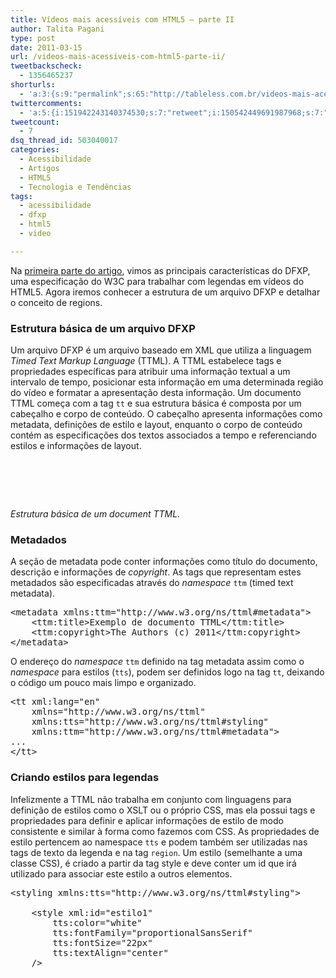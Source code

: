 ```yaml
---
title: Vídeos mais acessíveis com HTML5 – parte II
author: Talita Pagani
type: post
date: 2011-03-15
url: /videos-mais-acessiveis-com-html5-parte-ii/
tweetbackscheck:
  - 1356465237
shorturls:
  - 'a:3:{s:9:"permalink";s:65:"http://tableless.com.br/videos-mais-acessiveis-com-html5-parte-ii";s:7:"tinyurl";s:26:"http://tinyurl.com/3nrw2mx";s:4:"isgd";s:19:"http://is.gd/unBQ7d";}'
twittercomments:
  - 'a:5:{i:151942243140374530;s:7:"retweet";i:150542449691987968;s:7:"retweet";i:160346219917492224;s:7:"retweet";i:163643100189818880;s:7:"retweet";i:163638706673172480;s:7:"retweet";}'
tweetcount:
  - 7
dsq_thread_id: 503040017
categories:
  - Acessibilidade
  - Artigos
  - HTML5
  - Tecnologia e Tendências
tags:
  - acessibilidade
  - dfxp
  - html5
  - video

---
```

Na [primeira parte do artigo][1], vimos as principais características do DFXP, uma especificação do W3C para trabalhar com legendas em vídeos do HTML5. Agora iremos conhecer a estrutura de um arquivo DFXP e detalhar o conceito de regions.

### Estrutura básica de um arquivo DFXP

Um arquivo DFXP é um arquivo baseado em XML que utiliza a linguagem _Timed Text Markup Language_ (TTML). A TTML estabelece tags e propriedades específicas para atribuir uma informação textual a um intervalo de tempo, posicionar esta informação em uma determinada região do vídeo e formatar a apresentação desta informação. Um documento TTML começa com a tag `tt` e sua estrutura básica é composta por um cabeçalho e corpo de conteúdo. O cabeçalho apresenta informações como metadata, definições de estilo e layout, enquanto o corpo de conteúdo contém as especificações dos textos associados a tempo e referenciando estilos e informações de layout.

<pre lang="xml" class="1"><tt xml:lang="" xmlns="http://www.w3.org/ns/ttml">
	
	
</tt>
</pre>

_Estrutura básica de um document TTML._

### Metadados

A seção de metadata pode conter informações como título do documento, descrição e informações de _copyright_. As tags que representam estes metadados são especificadas através do _namespace_ `ttm` (timed text metadata).

<pre lang="xml" class="1">&lt;metadata xmlns:ttm="http://www.w3.org/ns/ttml#metadata">
	&lt;ttm:title>Exemplo de documento TTML&lt;/ttm:title>
	&lt;ttm:copyright>The Authors (c) 2011&lt;/ttm:copyright>
&lt;/metadata>
</pre>

O endereço do _namespace_ `ttm` definido na tag metadata assim como o _namespace_ para estilos (`tts`), podem ser definidos logo na tag `tt`, deixando o código um pouco mais limpo e organizado.

<pre lang="xml" class="1">&lt;tt xml:lang="en"
	xmlns="http://www.w3.org/ns/ttml"
	xmlns:tts="http://www.w3.org/ns/ttml#styling"
	xmlns:ttm="http://www.w3.org/ns/ttml#metadata">
...
&lt;/tt>
</pre>

### Criando estilos para legendas

Infelizmente a TTML não trabalha em conjunto com linguagens para definição de estilos como o XSLT ou o próprio CSS, mas ela possui tags e propriedades para definir e aplicar informações de estilo de modo consistente e similar à forma como fazemos com CSS. As propriedades de estilo pertencem ao namespace `tts` e podem também ser utilizadas nas tags de texto da legenda e na tag `region`. Um estilo (semelhante a uma classe CSS), é criado a partir da tag style e deve conter um id que irá utilizado para associar este estilo a outros elementos.

<pre lang="xml" class="1">&lt;styling xmlns:tts="http://www.w3.org/ns/ttml#styling">
	<!-- o estilo1 especifica o padrão para cor, fonte e alinhamento de texto -->
	&lt;style xml:id="estilo1"
		tts:color="white"
		tts:fontFamily="proportionalSansSerif"
		tts:fontSize="22px"
		tts:textAlign="center"
	/>
	

<!-- Estilo alternativo baseado no estilo1, ou seja, utilizando as mesmas propriedades mas mudando a cor para amarelo -->
	

<style xml:id="estilo2" style="estilo1" tts:color="yellow" />

<!-- Outro estilo baseado no estilo1, mas alterando o alinhamento do texto para a direita -->
	

<style xml:id="estilo1Direita" style="estilo1" tts:textAlign="end" />

<!-- Estilo baseado em estilo2 mas alterando o alinhamento do texto para a esquerda -->
	

<style xml:id="estilo2Esquerda" style="estilo2" tts:textAlign="start" />
&lt;/styling>
</pre>

As opções de alinhamento de texto são um pouco diferentes do convencional. Com exceção do center, o alinhamento à esquerda é definido como _start_ e à direita como _end_. Outras propriedades de formatação:

  * **tts:backgroundColor:** aceita valores hexadecimais, RGB e cores por nome
  * **tts:displayAlign:** aplicável somente à `region`, define o alinhamento do bloco de conteúdo de forma semelhante ao _float_ em CSS, porém tem como valores `before` (esquerda), `center`, `after` (direita)
  * **tts:extent:** aplicável somente à raiz do documento DFXP (`tt`) e à `region`, é utilizado para especificar largura e altura de uma region
  * **tts:fontStyle:** aceita valores como `italic<em> </em>`e `oblique`
  * **tts:fontWeight:** define o peso da fonte, aceita os valores ``Na [primeira parte do artigo][1], vimos as principais características do DFXP, uma especificação do W3C para trabalhar com legendas em vídeos do HTML5. Agora iremos conhecer a estrutura de um arquivo DFXP e detalhar o conceito de regions.

### Estrutura básica de um arquivo DFXP

Um arquivo DFXP é um arquivo baseado em XML que utiliza a linguagem _Timed Text Markup Language_ (TTML). A TTML estabelece tags e propriedades específicas para atribuir uma informação textual a um intervalo de tempo, posicionar esta informação em uma determinada região do vídeo e formatar a apresentação desta informação. Um documento TTML começa com a tag `tt` e sua estrutura básica é composta por um cabeçalho e corpo de conteúdo. O cabeçalho apresenta informações como metadata, definições de estilo e layout, enquanto o corpo de conteúdo contém as especificações dos textos associados a tempo e referenciando estilos e informações de layout.

<pre lang="xml" class="1"><tt xml:lang="" xmlns="http://www.w3.org/ns/ttml">
	
	
</tt>
</pre>

_Estrutura básica de um document TTML._

### Metadados

A seção de metadata pode conter informações como título do documento, descrição e informações de _copyright_. As tags que representam estes metadados são especificadas através do _namespace_ `ttm` (timed text metadata).

<pre lang="xml" class="1">&lt;metadata xmlns:ttm="http://www.w3.org/ns/ttml#metadata">
	&lt;ttm:title>Exemplo de documento TTML&lt;/ttm:title>
	&lt;ttm:copyright>The Authors (c) 2011&lt;/ttm:copyright>
&lt;/metadata>
</pre>

O endereço do _namespace_ `ttm` definido na tag metadata assim como o _namespace_ para estilos (`tts`), podem ser definidos logo na tag `tt`, deixando o código um pouco mais limpo e organizado.

<pre lang="xml" class="1">&lt;tt xml:lang="en"
	xmlns="http://www.w3.org/ns/ttml"
	xmlns:tts="http://www.w3.org/ns/ttml#styling"
	xmlns:ttm="http://www.w3.org/ns/ttml#metadata">
...
&lt;/tt>
</pre>

### Criando estilos para legendas

Infelizmente a TTML não trabalha em conjunto com linguagens para definição de estilos como o XSLT ou o próprio CSS, mas ela possui tags e propriedades para definir e aplicar informações de estilo de modo consistente e similar à forma como fazemos com CSS. As propriedades de estilo pertencem ao namespace `tts` e podem também ser utilizadas nas tags de texto da legenda e na tag `region`. Um estilo (semelhante a uma classe CSS), é criado a partir da tag style e deve conter um id que irá utilizado para associar este estilo a outros elementos.

<pre lang="xml" class="1">&lt;styling xmlns:tts="http://www.w3.org/ns/ttml#styling">
	<!-- o estilo1 especifica o padrão para cor, fonte e alinhamento de texto -->
	&lt;style xml:id="estilo1"
		tts:color="white"
		tts:fontFamily="proportionalSansSerif"
		tts:fontSize="22px"
		tts:textAlign="center"
	/>
	

<!-- Estilo alternativo baseado no estilo1, ou seja, utilizando as mesmas propriedades mas mudando a cor para amarelo -->
	

<style xml:id="estilo2" style="estilo1" tts:color="yellow" />

<!-- Outro estilo baseado no estilo1, mas alterando o alinhamento do texto para a direita -->
	

<style xml:id="estilo1Direita" style="estilo1" tts:textAlign="end" />

<!-- Estilo baseado em estilo2 mas alterando o alinhamento do texto para a esquerda -->
	

<style xml:id="estilo2Esquerda" style="estilo2" tts:textAlign="start" />
&lt;/styling>
</pre>

As opções de alinhamento de texto são um pouco diferentes do convencional. Com exceção do center, o alinhamento à esquerda é definido como _start_ e à direita como _end_. Outras propriedades de formatação:

  * **tts:backgroundColor:** aceita valores hexadecimais, RGB e cores por nome
  * **tts:displayAlign:** aplicável somente à `region`, define o alinhamento do bloco de conteúdo de forma semelhante ao _float_ em CSS, porém tem como valores `before` (esquerda), `center`, `after` (direita)
  * **tts:extent:** aplicável somente à raiz do documento DFXP (`tt`) e à `region`, é utilizado para especificar largura e altura de uma region
  * **tts:fontStyle:** aceita valores como `italic<em> </em>`e `oblique`
  * **tts:fontWeight:** define o peso da fonte, aceita os valores`` e `bold`
  * **tts:lineHeight:** altura da linha, aceita os valores normal ou uma altura especificada em uma unidade de medida
  * **tts:opacity:** aplicável somente à tag `region`, define transparência
  * **tts:origin:** especifica as coordenadas x e y de origem de uma `region`
  * **tts:overflow:** define o comportamento de uma `region` quando o conteúdo estoura o espaço disponível. Aceita os valores `visible` e `hidden`
  * **tts:padding:** espaçamento interno de uma `region`, aceita valores da mesma forma que a propriedade ```Na [primeira parte do artigo][1], vimos as principais características do DFXP, uma especificação do W3C para trabalhar com legendas em vídeos do HTML5. Agora iremos conhecer a estrutura de um arquivo DFXP e detalhar o conceito de regions.

### Estrutura básica de um arquivo DFXP

Um arquivo DFXP é um arquivo baseado em XML que utiliza a linguagem _Timed Text Markup Language_ (TTML). A TTML estabelece tags e propriedades específicas para atribuir uma informação textual a um intervalo de tempo, posicionar esta informação em uma determinada região do vídeo e formatar a apresentação desta informação. Um documento TTML começa com a tag `tt` e sua estrutura básica é composta por um cabeçalho e corpo de conteúdo. O cabeçalho apresenta informações como metadata, definições de estilo e layout, enquanto o corpo de conteúdo contém as especificações dos textos associados a tempo e referenciando estilos e informações de layout.

<pre lang="xml" class="1"><tt xml:lang="" xmlns="http://www.w3.org/ns/ttml">
	
	
</tt>
</pre>

_Estrutura básica de um document TTML._

### Metadados

A seção de metadata pode conter informações como título do documento, descrição e informações de _copyright_. As tags que representam estes metadados são especificadas através do _namespace_ `ttm` (timed text metadata).

<pre lang="xml" class="1">&lt;metadata xmlns:ttm="http://www.w3.org/ns/ttml#metadata">
	&lt;ttm:title>Exemplo de documento TTML&lt;/ttm:title>
	&lt;ttm:copyright>The Authors (c) 2011&lt;/ttm:copyright>
&lt;/metadata>
</pre>

O endereço do _namespace_ `ttm` definido na tag metadata assim como o _namespace_ para estilos (`tts`), podem ser definidos logo na tag `tt`, deixando o código um pouco mais limpo e organizado.

<pre lang="xml" class="1">&lt;tt xml:lang="en"
	xmlns="http://www.w3.org/ns/ttml"
	xmlns:tts="http://www.w3.org/ns/ttml#styling"
	xmlns:ttm="http://www.w3.org/ns/ttml#metadata">
...
&lt;/tt>
</pre>

### Criando estilos para legendas

Infelizmente a TTML não trabalha em conjunto com linguagens para definição de estilos como o XSLT ou o próprio CSS, mas ela possui tags e propriedades para definir e aplicar informações de estilo de modo consistente e similar à forma como fazemos com CSS. As propriedades de estilo pertencem ao namespace `tts` e podem também ser utilizadas nas tags de texto da legenda e na tag `region`. Um estilo (semelhante a uma classe CSS), é criado a partir da tag style e deve conter um id que irá utilizado para associar este estilo a outros elementos.

<pre lang="xml" class="1">&lt;styling xmlns:tts="http://www.w3.org/ns/ttml#styling">
	<!-- o estilo1 especifica o padrão para cor, fonte e alinhamento de texto -->
	&lt;style xml:id="estilo1"
		tts:color="white"
		tts:fontFamily="proportionalSansSerif"
		tts:fontSize="22px"
		tts:textAlign="center"
	/>
	

<!-- Estilo alternativo baseado no estilo1, ou seja, utilizando as mesmas propriedades mas mudando a cor para amarelo -->
	

<style xml:id="estilo2" style="estilo1" tts:color="yellow" />

<!-- Outro estilo baseado no estilo1, mas alterando o alinhamento do texto para a direita -->
	

<style xml:id="estilo1Direita" style="estilo1" tts:textAlign="end" />

<!-- Estilo baseado em estilo2 mas alterando o alinhamento do texto para a esquerda -->
	

<style xml:id="estilo2Esquerda" style="estilo2" tts:textAlign="start" />
&lt;/styling>
</pre>

As opções de alinhamento de texto são um pouco diferentes do convencional. Com exceção do center, o alinhamento à esquerda é definido como _start_ e à direita como _end_. Outras propriedades de formatação:

  * **tts:backgroundColor:** aceita valores hexadecimais, RGB e cores por nome
  * **tts:displayAlign:** aplicável somente à `region`, define o alinhamento do bloco de conteúdo de forma semelhante ao _float_ em CSS, porém tem como valores `before` (esquerda), `center`, `after` (direita)
  * **tts:extent:** aplicável somente à raiz do documento DFXP (`tt`) e à `region`, é utilizado para especificar largura e altura de uma region
  * **tts:fontStyle:** aceita valores como `italic<em> </em>`e `oblique`
  * **tts:fontWeight:** define o peso da fonte, aceita os valores ``Na [primeira parte do artigo][1], vimos as principais características do DFXP, uma especificação do W3C para trabalhar com legendas em vídeos do HTML5. Agora iremos conhecer a estrutura de um arquivo DFXP e detalhar o conceito de regions.

### Estrutura básica de um arquivo DFXP

Um arquivo DFXP é um arquivo baseado em XML que utiliza a linguagem _Timed Text Markup Language_ (TTML). A TTML estabelece tags e propriedades específicas para atribuir uma informação textual a um intervalo de tempo, posicionar esta informação em uma determinada região do vídeo e formatar a apresentação desta informação. Um documento TTML começa com a tag `tt` e sua estrutura básica é composta por um cabeçalho e corpo de conteúdo. O cabeçalho apresenta informações como metadata, definições de estilo e layout, enquanto o corpo de conteúdo contém as especificações dos textos associados a tempo e referenciando estilos e informações de layout.

<pre lang="xml" class="1"><tt xml:lang="" xmlns="http://www.w3.org/ns/ttml">
	
	
</tt>
</pre>

_Estrutura básica de um document TTML._

### Metadados

A seção de metadata pode conter informações como título do documento, descrição e informações de _copyright_. As tags que representam estes metadados são especificadas através do _namespace_ `ttm` (timed text metadata).

<pre lang="xml" class="1">&lt;metadata xmlns:ttm="http://www.w3.org/ns/ttml#metadata">
	&lt;ttm:title>Exemplo de documento TTML&lt;/ttm:title>
	&lt;ttm:copyright>The Authors (c) 2011&lt;/ttm:copyright>
&lt;/metadata>
</pre>

O endereço do _namespace_ `ttm` definido na tag metadata assim como o _namespace_ para estilos (`tts`), podem ser definidos logo na tag `tt`, deixando o código um pouco mais limpo e organizado.

<pre lang="xml" class="1">&lt;tt xml:lang="en"
	xmlns="http://www.w3.org/ns/ttml"
	xmlns:tts="http://www.w3.org/ns/ttml#styling"
	xmlns:ttm="http://www.w3.org/ns/ttml#metadata">
...
&lt;/tt>
</pre>

### Criando estilos para legendas

Infelizmente a TTML não trabalha em conjunto com linguagens para definição de estilos como o XSLT ou o próprio CSS, mas ela possui tags e propriedades para definir e aplicar informações de estilo de modo consistente e similar à forma como fazemos com CSS. As propriedades de estilo pertencem ao namespace `tts` e podem também ser utilizadas nas tags de texto da legenda e na tag `region`. Um estilo (semelhante a uma classe CSS), é criado a partir da tag style e deve conter um id que irá utilizado para associar este estilo a outros elementos.

<pre lang="xml" class="1">&lt;styling xmlns:tts="http://www.w3.org/ns/ttml#styling">
	<!-- o estilo1 especifica o padrão para cor, fonte e alinhamento de texto -->
	&lt;style xml:id="estilo1"
		tts:color="white"
		tts:fontFamily="proportionalSansSerif"
		tts:fontSize="22px"
		tts:textAlign="center"
	/>
	

<!-- Estilo alternativo baseado no estilo1, ou seja, utilizando as mesmas propriedades mas mudando a cor para amarelo -->
	

<style xml:id="estilo2" style="estilo1" tts:color="yellow" />

<!-- Outro estilo baseado no estilo1, mas alterando o alinhamento do texto para a direita -->
	

<style xml:id="estilo1Direita" style="estilo1" tts:textAlign="end" />

<!-- Estilo baseado em estilo2 mas alterando o alinhamento do texto para a esquerda -->
	

<style xml:id="estilo2Esquerda" style="estilo2" tts:textAlign="start" />
&lt;/styling>
</pre>

As opções de alinhamento de texto são um pouco diferentes do convencional. Com exceção do center, o alinhamento à esquerda é definido como _start_ e à direita como _end_. Outras propriedades de formatação:

  * **tts:backgroundColor:** aceita valores hexadecimais, RGB e cores por nome
  * **tts:displayAlign:** aplicável somente à `region`, define o alinhamento do bloco de conteúdo de forma semelhante ao _float_ em CSS, porém tem como valores `before` (esquerda), `center`, `after` (direita)
  * **tts:extent:** aplicável somente à raiz do documento DFXP (`tt`) e à `region`, é utilizado para especificar largura e altura de uma region
  * **tts:fontStyle:** aceita valores como `italic<em> </em>`e `oblique`
  * **tts:fontWeight:** define o peso da fonte, aceita os valores`` e `bold`
  * **tts:lineHeight:** altura da linha, aceita os valores normal ou uma altura especificada em uma unidade de medida
  * **tts:opacity:** aplicável somente à tag `region`, define transparência
  * **tts:origin:** especifica as coordenadas x e y de origem de uma `region`
  * **tts:overflow:** define o comportamento de uma `region` quando o conteúdo estoura o espaço disponível. Aceita os valores `visible` e `hidden`
  * **tts:padding:** espaçamento interno de uma `region`, aceita valores da mesma forma que a propriedade``` do CSS
  * **tts:showBackground:** define quando o plano de fundo de uma ````Na [primeira parte do artigo][1], vimos as principais características do DFXP, uma especificação do W3C para trabalhar com legendas em vídeos do HTML5. Agora iremos conhecer a estrutura de um arquivo DFXP e detalhar o conceito de regions.

### Estrutura básica de um arquivo DFXP

Um arquivo DFXP é um arquivo baseado em XML que utiliza a linguagem _Timed Text Markup Language_ (TTML). A TTML estabelece tags e propriedades específicas para atribuir uma informação textual a um intervalo de tempo, posicionar esta informação em uma determinada região do vídeo e formatar a apresentação desta informação. Um documento TTML começa com a tag `tt` e sua estrutura básica é composta por um cabeçalho e corpo de conteúdo. O cabeçalho apresenta informações como metadata, definições de estilo e layout, enquanto o corpo de conteúdo contém as especificações dos textos associados a tempo e referenciando estilos e informações de layout.

<pre lang="xml" class="1"><tt xml:lang="" xmlns="http://www.w3.org/ns/ttml">
	
	
</tt>
</pre>

_Estrutura básica de um document TTML._

### Metadados

A seção de metadata pode conter informações como título do documento, descrição e informações de _copyright_. As tags que representam estes metadados são especificadas através do _namespace_ `ttm` (timed text metadata).

<pre lang="xml" class="1">&lt;metadata xmlns:ttm="http://www.w3.org/ns/ttml#metadata">
	&lt;ttm:title>Exemplo de documento TTML&lt;/ttm:title>
	&lt;ttm:copyright>The Authors (c) 2011&lt;/ttm:copyright>
&lt;/metadata>
</pre>

O endereço do _namespace_ `ttm` definido na tag metadata assim como o _namespace_ para estilos (`tts`), podem ser definidos logo na tag `tt`, deixando o código um pouco mais limpo e organizado.

<pre lang="xml" class="1">&lt;tt xml:lang="en"
	xmlns="http://www.w3.org/ns/ttml"
	xmlns:tts="http://www.w3.org/ns/ttml#styling"
	xmlns:ttm="http://www.w3.org/ns/ttml#metadata">
...
&lt;/tt>
</pre>

### Criando estilos para legendas

Infelizmente a TTML não trabalha em conjunto com linguagens para definição de estilos como o XSLT ou o próprio CSS, mas ela possui tags e propriedades para definir e aplicar informações de estilo de modo consistente e similar à forma como fazemos com CSS. As propriedades de estilo pertencem ao namespace `tts` e podem também ser utilizadas nas tags de texto da legenda e na tag `region`. Um estilo (semelhante a uma classe CSS), é criado a partir da tag style e deve conter um id que irá utilizado para associar este estilo a outros elementos.

<pre lang="xml" class="1">&lt;styling xmlns:tts="http://www.w3.org/ns/ttml#styling">
	<!-- o estilo1 especifica o padrão para cor, fonte e alinhamento de texto -->
	&lt;style xml:id="estilo1"
		tts:color="white"
		tts:fontFamily="proportionalSansSerif"
		tts:fontSize="22px"
		tts:textAlign="center"
	/>
	

<!-- Estilo alternativo baseado no estilo1, ou seja, utilizando as mesmas propriedades mas mudando a cor para amarelo -->
	

<style xml:id="estilo2" style="estilo1" tts:color="yellow" />

<!-- Outro estilo baseado no estilo1, mas alterando o alinhamento do texto para a direita -->
	

<style xml:id="estilo1Direita" style="estilo1" tts:textAlign="end" />

<!-- Estilo baseado em estilo2 mas alterando o alinhamento do texto para a esquerda -->
	

<style xml:id="estilo2Esquerda" style="estilo2" tts:textAlign="start" />
&lt;/styling>
</pre>

As opções de alinhamento de texto são um pouco diferentes do convencional. Com exceção do center, o alinhamento à esquerda é definido como _start_ e à direita como _end_. Outras propriedades de formatação:

  * **tts:backgroundColor:** aceita valores hexadecimais, RGB e cores por nome
  * **tts:displayAlign:** aplicável somente à `region`, define o alinhamento do bloco de conteúdo de forma semelhante ao _float_ em CSS, porém tem como valores `before` (esquerda), `center`, `after` (direita)
  * **tts:extent:** aplicável somente à raiz do documento DFXP (`tt`) e à `region`, é utilizado para especificar largura e altura de uma region
  * **tts:fontStyle:** aceita valores como `italic<em> </em>`e `oblique`
  * **tts:fontWeight:** define o peso da fonte, aceita os valores ``Na [primeira parte do artigo][1], vimos as principais características do DFXP, uma especificação do W3C para trabalhar com legendas em vídeos do HTML5. Agora iremos conhecer a estrutura de um arquivo DFXP e detalhar o conceito de regions.

### Estrutura básica de um arquivo DFXP

Um arquivo DFXP é um arquivo baseado em XML que utiliza a linguagem _Timed Text Markup Language_ (TTML). A TTML estabelece tags e propriedades específicas para atribuir uma informação textual a um intervalo de tempo, posicionar esta informação em uma determinada região do vídeo e formatar a apresentação desta informação. Um documento TTML começa com a tag `tt` e sua estrutura básica é composta por um cabeçalho e corpo de conteúdo. O cabeçalho apresenta informações como metadata, definições de estilo e layout, enquanto o corpo de conteúdo contém as especificações dos textos associados a tempo e referenciando estilos e informações de layout.

<pre lang="xml" class="1"><tt xml:lang="" xmlns="http://www.w3.org/ns/ttml">
	
	
</tt>
</pre>

_Estrutura básica de um document TTML._

### Metadados

A seção de metadata pode conter informações como título do documento, descrição e informações de _copyright_. As tags que representam estes metadados são especificadas através do _namespace_ `ttm` (timed text metadata).

<pre lang="xml" class="1">&lt;metadata xmlns:ttm="http://www.w3.org/ns/ttml#metadata">
	&lt;ttm:title>Exemplo de documento TTML&lt;/ttm:title>
	&lt;ttm:copyright>The Authors (c) 2011&lt;/ttm:copyright>
&lt;/metadata>
</pre>

O endereço do _namespace_ `ttm` definido na tag metadata assim como o _namespace_ para estilos (`tts`), podem ser definidos logo na tag `tt`, deixando o código um pouco mais limpo e organizado.

<pre lang="xml" class="1">&lt;tt xml:lang="en"
	xmlns="http://www.w3.org/ns/ttml"
	xmlns:tts="http://www.w3.org/ns/ttml#styling"
	xmlns:ttm="http://www.w3.org/ns/ttml#metadata">
...
&lt;/tt>
</pre>

### Criando estilos para legendas

Infelizmente a TTML não trabalha em conjunto com linguagens para definição de estilos como o XSLT ou o próprio CSS, mas ela possui tags e propriedades para definir e aplicar informações de estilo de modo consistente e similar à forma como fazemos com CSS. As propriedades de estilo pertencem ao namespace `tts` e podem também ser utilizadas nas tags de texto da legenda e na tag `region`. Um estilo (semelhante a uma classe CSS), é criado a partir da tag style e deve conter um id que irá utilizado para associar este estilo a outros elementos.

<pre lang="xml" class="1">&lt;styling xmlns:tts="http://www.w3.org/ns/ttml#styling">
	<!-- o estilo1 especifica o padrão para cor, fonte e alinhamento de texto -->
	&lt;style xml:id="estilo1"
		tts:color="white"
		tts:fontFamily="proportionalSansSerif"
		tts:fontSize="22px"
		tts:textAlign="center"
	/>
	

<!-- Estilo alternativo baseado no estilo1, ou seja, utilizando as mesmas propriedades mas mudando a cor para amarelo -->
	

<style xml:id="estilo2" style="estilo1" tts:color="yellow" />

<!-- Outro estilo baseado no estilo1, mas alterando o alinhamento do texto para a direita -->
	

<style xml:id="estilo1Direita" style="estilo1" tts:textAlign="end" />

<!-- Estilo baseado em estilo2 mas alterando o alinhamento do texto para a esquerda -->
	

<style xml:id="estilo2Esquerda" style="estilo2" tts:textAlign="start" />
&lt;/styling>
</pre>

As opções de alinhamento de texto são um pouco diferentes do convencional. Com exceção do center, o alinhamento à esquerda é definido como _start_ e à direita como _end_. Outras propriedades de formatação:

  * **tts:backgroundColor:** aceita valores hexadecimais, RGB e cores por nome
  * **tts:displayAlign:** aplicável somente à `region`, define o alinhamento do bloco de conteúdo de forma semelhante ao _float_ em CSS, porém tem como valores `before` (esquerda), `center`, `after` (direita)
  * **tts:extent:** aplicável somente à raiz do documento DFXP (`tt`) e à `region`, é utilizado para especificar largura e altura de uma region
  * **tts:fontStyle:** aceita valores como `italic<em> </em>`e `oblique`
  * **tts:fontWeight:** define o peso da fonte, aceita os valores`` e `bold`
  * **tts:lineHeight:** altura da linha, aceita os valores normal ou uma altura especificada em uma unidade de medida
  * **tts:opacity:** aplicável somente à tag `region`, define transparência
  * **tts:origin:** especifica as coordenadas x e y de origem de uma `region`
  * **tts:overflow:** define o comportamento de uma `region` quando o conteúdo estoura o espaço disponível. Aceita os valores `visible` e `hidden`
  * **tts:padding:** espaçamento interno de uma `region`, aceita valores da mesma forma que a propriedade ```Na [primeira parte do artigo][1], vimos as principais características do DFXP, uma especificação do W3C para trabalhar com legendas em vídeos do HTML5. Agora iremos conhecer a estrutura de um arquivo DFXP e detalhar o conceito de regions.

### Estrutura básica de um arquivo DFXP

Um arquivo DFXP é um arquivo baseado em XML que utiliza a linguagem _Timed Text Markup Language_ (TTML). A TTML estabelece tags e propriedades específicas para atribuir uma informação textual a um intervalo de tempo, posicionar esta informação em uma determinada região do vídeo e formatar a apresentação desta informação. Um documento TTML começa com a tag `tt` e sua estrutura básica é composta por um cabeçalho e corpo de conteúdo. O cabeçalho apresenta informações como metadata, definições de estilo e layout, enquanto o corpo de conteúdo contém as especificações dos textos associados a tempo e referenciando estilos e informações de layout.

<pre lang="xml" class="1"><tt xml:lang="" xmlns="http://www.w3.org/ns/ttml">
	
	
</tt>
</pre>

_Estrutura básica de um document TTML._

### Metadados

A seção de metadata pode conter informações como título do documento, descrição e informações de _copyright_. As tags que representam estes metadados são especificadas através do _namespace_ `ttm` (timed text metadata).

<pre lang="xml" class="1">&lt;metadata xmlns:ttm="http://www.w3.org/ns/ttml#metadata">
	&lt;ttm:title>Exemplo de documento TTML&lt;/ttm:title>
	&lt;ttm:copyright>The Authors (c) 2011&lt;/ttm:copyright>
&lt;/metadata>
</pre>

O endereço do _namespace_ `ttm` definido na tag metadata assim como o _namespace_ para estilos (`tts`), podem ser definidos logo na tag `tt`, deixando o código um pouco mais limpo e organizado.

<pre lang="xml" class="1">&lt;tt xml:lang="en"
	xmlns="http://www.w3.org/ns/ttml"
	xmlns:tts="http://www.w3.org/ns/ttml#styling"
	xmlns:ttm="http://www.w3.org/ns/ttml#metadata">
...
&lt;/tt>
</pre>

### Criando estilos para legendas

Infelizmente a TTML não trabalha em conjunto com linguagens para definição de estilos como o XSLT ou o próprio CSS, mas ela possui tags e propriedades para definir e aplicar informações de estilo de modo consistente e similar à forma como fazemos com CSS. As propriedades de estilo pertencem ao namespace `tts` e podem também ser utilizadas nas tags de texto da legenda e na tag `region`. Um estilo (semelhante a uma classe CSS), é criado a partir da tag style e deve conter um id que irá utilizado para associar este estilo a outros elementos.

<pre lang="xml" class="1">&lt;styling xmlns:tts="http://www.w3.org/ns/ttml#styling">
	<!-- o estilo1 especifica o padrão para cor, fonte e alinhamento de texto -->
	&lt;style xml:id="estilo1"
		tts:color="white"
		tts:fontFamily="proportionalSansSerif"
		tts:fontSize="22px"
		tts:textAlign="center"
	/>
	

<!-- Estilo alternativo baseado no estilo1, ou seja, utilizando as mesmas propriedades mas mudando a cor para amarelo -->
	

<style xml:id="estilo2" style="estilo1" tts:color="yellow" />

<!-- Outro estilo baseado no estilo1, mas alterando o alinhamento do texto para a direita -->
	

<style xml:id="estilo1Direita" style="estilo1" tts:textAlign="end" />

<!-- Estilo baseado em estilo2 mas alterando o alinhamento do texto para a esquerda -->
	

<style xml:id="estilo2Esquerda" style="estilo2" tts:textAlign="start" />
&lt;/styling>
</pre>

As opções de alinhamento de texto são um pouco diferentes do convencional. Com exceção do center, o alinhamento à esquerda é definido como _start_ e à direita como _end_. Outras propriedades de formatação:

  * **tts:backgroundColor:** aceita valores hexadecimais, RGB e cores por nome
  * **tts:displayAlign:** aplicável somente à `region`, define o alinhamento do bloco de conteúdo de forma semelhante ao _float_ em CSS, porém tem como valores `before` (esquerda), `center`, `after` (direita)
  * **tts:extent:** aplicável somente à raiz do documento DFXP (`tt`) e à `region`, é utilizado para especificar largura e altura de uma region
  * **tts:fontStyle:** aceita valores como `italic<em> </em>`e `oblique`
  * **tts:fontWeight:** define o peso da fonte, aceita os valores ``Na [primeira parte do artigo][1], vimos as principais características do DFXP, uma especificação do W3C para trabalhar com legendas em vídeos do HTML5. Agora iremos conhecer a estrutura de um arquivo DFXP e detalhar o conceito de regions.

### Estrutura básica de um arquivo DFXP

Um arquivo DFXP é um arquivo baseado em XML que utiliza a linguagem _Timed Text Markup Language_ (TTML). A TTML estabelece tags e propriedades específicas para atribuir uma informação textual a um intervalo de tempo, posicionar esta informação em uma determinada região do vídeo e formatar a apresentação desta informação. Um documento TTML começa com a tag `tt` e sua estrutura básica é composta por um cabeçalho e corpo de conteúdo. O cabeçalho apresenta informações como metadata, definições de estilo e layout, enquanto o corpo de conteúdo contém as especificações dos textos associados a tempo e referenciando estilos e informações de layout.

<pre lang="xml" class="1"><tt xml:lang="" xmlns="http://www.w3.org/ns/ttml">
	
	
</tt>
</pre>

_Estrutura básica de um document TTML._

### Metadados

A seção de metadata pode conter informações como título do documento, descrição e informações de _copyright_. As tags que representam estes metadados são especificadas através do _namespace_ `ttm` (timed text metadata).

<pre lang="xml" class="1">&lt;metadata xmlns:ttm="http://www.w3.org/ns/ttml#metadata">
	&lt;ttm:title>Exemplo de documento TTML&lt;/ttm:title>
	&lt;ttm:copyright>The Authors (c) 2011&lt;/ttm:copyright>
&lt;/metadata>
</pre>

O endereço do _namespace_ `ttm` definido na tag metadata assim como o _namespace_ para estilos (`tts`), podem ser definidos logo na tag `tt`, deixando o código um pouco mais limpo e organizado.

<pre lang="xml" class="1">&lt;tt xml:lang="en"
	xmlns="http://www.w3.org/ns/ttml"
	xmlns:tts="http://www.w3.org/ns/ttml#styling"
	xmlns:ttm="http://www.w3.org/ns/ttml#metadata">
...
&lt;/tt>
</pre>

### Criando estilos para legendas

Infelizmente a TTML não trabalha em conjunto com linguagens para definição de estilos como o XSLT ou o próprio CSS, mas ela possui tags e propriedades para definir e aplicar informações de estilo de modo consistente e similar à forma como fazemos com CSS. As propriedades de estilo pertencem ao namespace `tts` e podem também ser utilizadas nas tags de texto da legenda e na tag `region`. Um estilo (semelhante a uma classe CSS), é criado a partir da tag style e deve conter um id que irá utilizado para associar este estilo a outros elementos.

<pre lang="xml" class="1">&lt;styling xmlns:tts="http://www.w3.org/ns/ttml#styling">
	<!-- o estilo1 especifica o padrão para cor, fonte e alinhamento de texto -->
	&lt;style xml:id="estilo1"
		tts:color="white"
		tts:fontFamily="proportionalSansSerif"
		tts:fontSize="22px"
		tts:textAlign="center"
	/>
	

<!-- Estilo alternativo baseado no estilo1, ou seja, utilizando as mesmas propriedades mas mudando a cor para amarelo -->
	

<style xml:id="estilo2" style="estilo1" tts:color="yellow" />

<!-- Outro estilo baseado no estilo1, mas alterando o alinhamento do texto para a direita -->
	

<style xml:id="estilo1Direita" style="estilo1" tts:textAlign="end" />

<!-- Estilo baseado em estilo2 mas alterando o alinhamento do texto para a esquerda -->
	

<style xml:id="estilo2Esquerda" style="estilo2" tts:textAlign="start" />
&lt;/styling>
</pre>

As opções de alinhamento de texto são um pouco diferentes do convencional. Com exceção do center, o alinhamento à esquerda é definido como _start_ e à direita como _end_. Outras propriedades de formatação:

  * **tts:backgroundColor:** aceita valores hexadecimais, RGB e cores por nome
  * **tts:displayAlign:** aplicável somente à `region`, define o alinhamento do bloco de conteúdo de forma semelhante ao _float_ em CSS, porém tem como valores `before` (esquerda), `center`, `after` (direita)
  * **tts:extent:** aplicável somente à raiz do documento DFXP (`tt`) e à `region`, é utilizado para especificar largura e altura de uma region
  * **tts:fontStyle:** aceita valores como `italic<em> </em>`e `oblique`
  * **tts:fontWeight:** define o peso da fonte, aceita os valores`` e `bold`
  * **tts:lineHeight:** altura da linha, aceita os valores normal ou uma altura especificada em uma unidade de medida
  * **tts:opacity:** aplicável somente à tag `region`, define transparência
  * **tts:origin:** especifica as coordenadas x e y de origem de uma `region`
  * **tts:overflow:** define o comportamento de uma `region` quando o conteúdo estoura o espaço disponível. Aceita os valores `visible` e `hidden`
  * **tts:padding:** espaçamento interno de uma `region`, aceita valores da mesma forma que a propriedade``` do CSS
  * **tts:showBackground:** define quando o plano de fundo de uma```` deve ser exibido. Aceita valores `always` e `whenActive`
  * **tts:textOutline:** aplica uma borda no texto. Deve conter a cor da borda, a espessura e o raio do desfoque (quanto maior, mais desfocada será a borda)

### Layout: definindo regions

Uma `region`, conforme visto anteriormente, é um espaço para a apresentação de legenda. As _regions_ do documento TTML são declararadas na tag `layout`. Uma region pode ter um estilo associado (definido previamente na tag `styling`) como também podem ter propriedades de estilo aplicadas diretamente à tag `region`.

<pre lang="xml" class="1">&lt;layout xmlns:tts="http://www.w3.org/ns/ttml#styling">
	&lt;region xml:id="legenda"
	style="estilo1"
	tts:extent="560px 62px"
	tts:padding="5px 3px"
	tts:backgroundColor="black"
	tts:displayAlign="after"
	/>
&lt;/layout>
</pre>

Exemplo de uma region com id "legenda" que utiliza o _estilo1_ e aplica outras propriedades de formatação.
  
A tag layout também precisa especificar o _namespace_ para estilos, mas se já foi declarado na tag `tt`, não há necessidade.
  
Ao contrário do que comentei no post anterior, não há obrigatoriedade de ter _regions_ com id _default_ e _overlay_, porém ao menos uma `region` deve ser especificada no documento. Caso haja apenas uma `region`, esta será considerada _default_, independente do id atribuído.
  
No [exemplo oficial do W3C][2], o documento TTML possui 7 _regions_:

  * _default:_ a região padrão, abaixo do vídeo, para a exibição das legendas;
  * _overlay:_ região que ocupa toda a área útil do vídeo e é utilizada apenas para exibir o texto que apresenta o título do vídeo;
  * _tick1_, _tick2_, _tick3_, _tick4_, _ploc_: regions menores, sem background, que são posicionadas em diferentes lugares do vídeo e são utilizadas para descrever o barulho do relógio de da torneira.

<pre lang="xml" class="1">&lt;layout>
	&lt;region xml:id="default" tts:textAlign='center' tts:backgroundColor="black" tts:color="white" tts:padding='2px' />
	&lt;region xml:id="overlay" tts:textAlign='center' tts:origin="0px 0px" tts:extent="320px 240px" tts:opacity='0.9'
		tts:backgroundColor="white" tts:color='black' tts:fontSize='150%'/>
	&lt;region xml:id="tick1" style='s1' tts:origin="100px 150px" tts:fontSize='24pt'
		tts:color="red" />
	&lt;region xml:id="tick2" style='s1' tts:origin="200px 100px" tts:fontSize='20pt'
		tts:color="yellow" />
	&lt;region xml:id="tick3" style='s1' tts:origin="130px 140px" tts:fontSize='30pt'
		tts:color="cyan" />
	&lt;region xml:id="tick4" style='s1' tts:origin="50px 50px" tts:fontSize='40pt'
		tts:color="lime" />
	&lt;region xml:id="plop" style='s1' tts:origin="100px 120px" tts:fontSize='20pt'
		tts:color="magenta" />
&lt;/layout>
</pre>

### O corpo do documento TTML

O corpo do documento tem como raiz a tag `body`, um elemento de estruturação temporal que tem a função de armazenar as sequências de conteúdo textual. Dentro do `body` são aceitas as tags:

  * **div:** uma divisão para as legendas em um agrupamento lógico. Não é obrigatório o uso de `div`, apenas se você tem vários tipos de legendas de deseja separá-las em grupos distintos. Uma `div` pode conter outras `div`s;
  * **p:** tem a mesma função da tag `p` do HTML, um paragráfo de conteúdo. É o _container_ principal para o texto de legenda;
  * **span:** tem a mesma função da tag `span` do HTML, é um elemento de linha. Pode ser utilizada para estilizar parte de um texto contido em um `p`, por exemplo, aplicar negrito, itálico, cor diferenciada, etc;
  * **br:** quebra de linha.

Todas estas tags aceitam, além dos atributos de estilo, os seguintes atributos:

  * **begin:** especifica o início do intervalo de tempo em que o elemento será exibido;
  * **dur:** especifica a duração do intervalo de tempo;
  * **end:** especifica o término do intervalo de tempo. A documentação do W3C não clarifica se é necessário ter um `begin` quando se utiliza o `end`;
  * **region**: associa o elemento a uma `region` onde será alocado o elemento;
  * **timeContainer:** especifica um contexto temporal onde os nós filhos do elemento estarão temporalmente situados. Este atributo aceita dois valores: `par` e `seq`. Se o `timeContainer` for `par`, o intervalo temporal dos nós filhos é aplicado em pararelo, ou seja, de forma simultânea no tempo. Além disso, o intervalo de tempo dos nós filhos é relativo ao intervalo de tempo do elemento pai. Se o `timeContainer` for `seq`, o intervalo temporal dos nós filhos é aplicado de forma sequencial no tempo e o intervalo de tempo dos nós filhos é relativos aos seus nós irmãos. Caso seja o primeiro nó filho, o intervalo de tempo é relatrivo ao tempo do elemento pai. Se um _container_ de elementos de tempo (ex.: uma `div` que é container para vários `p`) não especificar `timeContainer`, será considerado que o `timeContainer` é `par`;

O W3C tem uma definição específica de expressão de tempo, que pode ser _clock-time_ (hora:minuto:segundo[.frame]) ou _offset-time_ (valor ou fração seguido de unidade de medida de tempo, ex.: 1h, 15m, 10s, 0.6s).

Para exemplificar, vamos observar alguns trechos de código do exemplo do W3C:

<pre lang="xml" class="1">&lt;body timeContainer="par">
</pre>

O corpo do documento TTML define o `timeContainer` como `par`, portanto, os nós filhos serão exibidos simultaneamente e o intervalo de tempo é relativo ao `body`.

<pre lang="xml" class="1">&lt;div region="plop" begin="00:00:08.263" dur="00:00:07.639" timeContainer="seq" tts:fontFamily='Balloon, Arial Black'>
    &lt;p dur="0.4s">Plop!&lt;/p>
    &lt;p begin="0.5s" dur="0.4s">Plop!&lt;/p>
    &lt;p begin="0.5s" dur="0.4s">Plop!&lt;/p>
    &lt;p begin="0.5s" dur="0.4s">Plop!&lt;/p>
    &lt;p begin="0.5s" dur="0.4s">Plop!&lt;/p>
    &lt;p begin="0.5s" dur="0.4s">Plop!&lt;/p>
    &lt;p begin="0.5s" dur="0.4s">Plop!&lt;/p>
    &lt;p begin="0.5s" dur="0.4s">Plop!&lt;/p>
    &lt;p begin="0.5s" dur="0.4s">Plop!&lt;/p>
    &lt;p begin="0.5s" dur="0.4s">Plop!&lt;/p>
&lt;/div>
</pre>

Esta `div` agrupa uma série de legendas que serão exibidas na `region "plop"`, sendo que elas começam a ser exibidas a partir de 8s do vídeo e duram 7s, de acordo com os atributos `begin` e `dur`. Nesta `div`, o `timeContainer` é definido como `seq` e aqui valem algumas observações importantes que vocês podem reparar no vídeo. O primeiro `p`, nó filho da `div`, não possui o atributo `begin` pois nesse caso o intervalo de tempo é relativo ao elemento pai. Ele tem duração de 0.4s. Reparem que os próximos `p`s começam aos 0.5s (relativo ao `p` anterior) e também têm a duração de 0.4s, sendo exibidos sequencialmente, ou seja, em nenhum momento eles coexistem na cena. Se o atributo `begin` não estivesse especificado, elas seriam exibidas sequencialmente considerando somente o atributo `dur` sem uma definição de intervalo para ser exibida após o elemento anterior.

<pre lang="xml" class="1">&lt;div begin="00:00:16.002" dur="00:00:07.383" timeContainer="par"  tts:fontFamily='Balloon, Impact'>
      &lt;p region="tick1">Tick!&lt;/p>
      &lt;p region="tick2" begin="1s">Tick!&lt;/p>
      &lt;p region="tick3" begin="2s">Plop!&lt;/p>
      &lt;p region="plop" begin="3s" end='6s' tts:color='white'>Plop!&lt;/p>
      &lt;p region="tick4" begin="4s" end='5s'>Tick!&lt;/p>
      &lt;p region="tick4" begin="5s" tts:color='blue' tts:fontSize='50pt'>Tick!&lt;/p>
      &lt;p region="plop" begin="6s" tts:color='fuchsia' tts:fontSize='60pt'>Plop!&lt;/p>
&lt;/div>
</pre>

Esta outra `div` não possui uma associação com `region`, ela apenas agrupa os `p`s e define o intervalo inicial do tempo e a duração. Diferentemente do trecho anterior, a associação à `region` é definida em cada `p`. O `timeContainer` é definido como `par`, neste caso o atributo `begin` de cada `p` é relativo ao intervalo de tempo da `div` e podem ser exibidos simultaneamente.

E um exemplo que não utiliza o `timeContainer` (assumindo o valor `par` como _default_) e define os intervalos de tempo de início e duração diretamente nos `p`s utilizando o formato _clock-time_:

<pre lang="xml" class="1"><div region='default'>
  &lt;p begin="00:00:00.902" dur="00:00:07.104">[Clock ticking]<br />
       [<span tts:fontStyle='italic' tts:color='lime'>tick, tick, tick</span>]&lt;/p>
        &lt;p begin="00:00:08.263" dur="00:00:07.639">[Water dropping]<br />
       [<span tts:fontStyle='italic' tts:color='lime'>plop, plop, plop</span>]&lt;/p>
        &lt;p begin="00:00:16.002" dur="00:00:07.383">[Water dropping and clock ticking]<br />
       [<span tts:fontStyle='italic' tts:color='lime'>plop, plop, plop</span>]<br />
       [<span tts:fontStyle='italic' tts:color='red'>tick, tick, tick</span>]&lt;/p>
        &lt;p begin="00:00:23.485" dur="00:00:08.659">[Clock ringing]<br />
       [<span tts:fontStyle='italic' tts:fontWeight='bold' tts:color='red'>LOUD RING</span>]&lt;/p>
  ...
  
</div>
</pre>

Este é o trecho de código referente às legendas exibidas na `region "default"`. Neste exemplo também há o uso de `span</span> demonstrando trechos de legenda em um mesmo <code>p` que possui uma estilização diferenciada.

### Associando um documento DFXP a um vídeo

As legendas são associadas a um vídeo através da tag `text`. É especificado a linguagem no atributo `lang`, o que permite que a associação de múltiplos arquivos de legenda, o atributo `type="application/ttaf+xml"` e o `src` apontando o caminho do arquivo.

<pre lang="xml" class="1">&lt;text lang='en' type="application/ttaf+xml" src="ThisIsCoffee61_captions.xml">&lt;/text>
</pre>

No exemplo do W3C, também é utilizada uma API em JavaScript para permitir que todos ou a maioria dos navegadores exibam o _player_ de vídeo e as legendas. Navegadores mais recentes possuem o player nativo, mas a API garante que outros navegadores sejam capazes de executar as mesmas funções, inclusive, a exibição de legendas.

<pre lang="html" class="1"> 
   
   
  	&lt;video controls="true" width="320px" height='240px' style='margin-right: 5%;'> 
            &lt;source src="http://media.w3.org/2009/02/ThisisCo1961_tiny.ogv" type="video/ogg; codecs=&quot;theora, vorbis&quot;" /> 
            &lt;source src="http://media.w3.org/2009/02/ThisisCo1961_tiny.mp4" type="video/mp4; codecs=&quot;avc1.42E01E, mp4a.40.2&quot;" />
            &lt;text lang='en' type="application/ttaf+xml" src="ThisIsCoffee61_captions.xml">&lt;/text> 
	&lt;/video> 
	 
  

</pre>

## Para saber mais

O conteúdo deste artigo e os os exemplos foram baseados na <a title="Timed Text Authoring Format - Distributed Format Exchange Profile" href="http://www.w3.org/TR/ttaf1-dfxp/" target="_blank">documentação do W3C para a TTML e o TTAF-DFXP</a>.

 [1]: http://tableless.com.br/videos-mais-acessiveis-com-html5-parte-i
 [2]: http://www.w3.org/2009/02/ThisIsCoffee.html